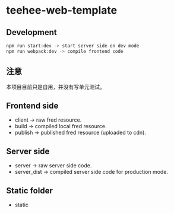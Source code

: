 # teehee-web-template

## Development

```javascript
npm run start:dev -> start server side on dev mode
npm run webpack:dev -> compile frontend code
```

## 注意

本项目目前只是自用，并没有写单元测试。

## Frontend side
* client -> raw fred resource.
* build -> compiled local fred resource. 
* publish -> published fred resource (uploaded to cdn).

## Server side
* server -> raw server side code.
* server_dist -> compiled server side code for production mode.

## Static folder

* static
